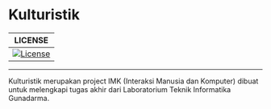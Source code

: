 # Kulturistik

|LICENSE|
|-------|
|[![License](https://img.shields.io/github/license/mashape/apistatus.svg)](https://github.com/gungdeaditya/Kulturistik/blob/master/LICENSE.md)| 
--------------------------------------------------

Kulturistik merupakan project IMK (Interaksi Manusia dan Komputer) dibuat untuk melengkapi tugas akhir dari Laboratorium Teknik Informatika Gunadarma. 

